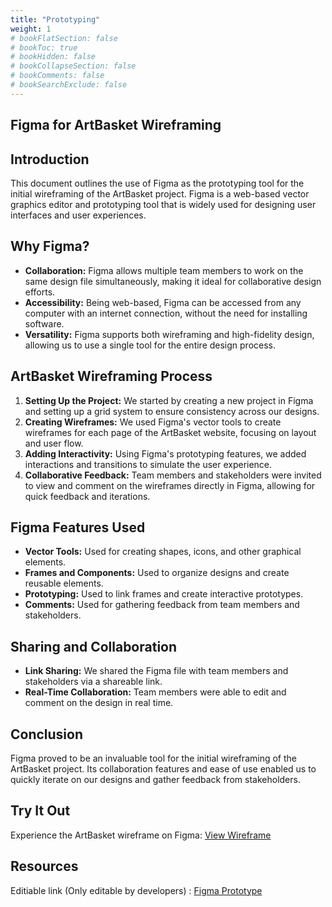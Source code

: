 ```yaml
---
title: "Prototyping"
weight: 1
# bookFlatSection: false
# bookToc: true
# bookHidden: false
# bookCollapseSection: false
# bookComments: false
# bookSearchExclude: false
---
```

## Figma for ArtBasket Wireframing

## Introduction

This document outlines the use of Figma as the prototyping tool for the initial wireframing of the ArtBasket project. Figma is a web-based vector graphics editor and prototyping tool that is widely used for designing user interfaces and user experiences.

## Why Figma?

- **Collaboration:** Figma allows multiple team members to work on the same design file simultaneously, making it ideal for collaborative design efforts.
- **Accessibility:** Being web-based, Figma can be accessed from any computer with an internet connection, without the need for installing software.
- **Versatility:** Figma supports both wireframing and high-fidelity design, allowing us to use a single tool for the entire design process.

## ArtBasket Wireframing Process

1. **Setting Up the Project:** We started by creating a new project in Figma and setting up a grid system to ensure consistency across our designs.
2. **Creating Wireframes:** We used Figma's vector tools to create wireframes for each page of the ArtBasket website, focusing on layout and user flow.
3. **Adding Interactivity:** Using Figma's prototyping features, we added interactions and transitions to simulate the user experience.
4. **Collaborative Feedback:** Team members and stakeholders were invited to view and comment on the wireframes directly in Figma, allowing for quick feedback and iterations.

## Figma Features Used

- **Vector Tools:** Used for creating shapes, icons, and other graphical elements.
- **Frames and Components:** Used to organize designs and create reusable elements.
- **Prototyping:** Used to link frames and create interactive prototypes.
- **Comments:** Used for gathering feedback from team members and stakeholders.

## Sharing and Collaboration

- **Link Sharing:** We shared the Figma file with team members and stakeholders via a shareable link.
- **Real-Time Collaboration:** Team members were able to edit and comment on the design in real time.

## Conclusion

Figma proved to be an invaluable tool for the initial wireframing of the ArtBasket project. Its collaboration features and ease of use enabled us to quickly iterate on our designs and gather feedback from stakeholders.

## Try It Out

Experience the ArtBasket wireframe on Figma: [View Wireframe](https://www.figma.com/proto/SAByswQeB9q15ngRewbNtR/ArtBasket-Mockups?node-id=1-2&starting-point-node-id=1%3A2)

## Resources

Editiable link (Only editable by developers) : [Figma Prototype](https://www.figma.com/file/SAByswQeB9q15ngRewbNtR/ArtBasket-Mockups?type=design&node-id=0%3A1&mode=design&t=rBbJew8r29lixWAy-1)
